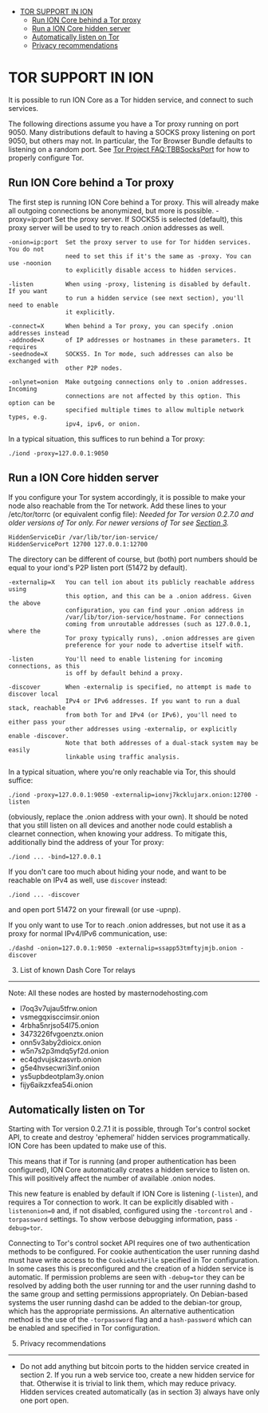 
- [TOR SUPPORT IN ION](#tor-support-in-ion)
	- [Run ION Core behind a Tor proxy](#run-ion-core-behind-a-tor-proxy)
	- [Run a ION Core hidden server](#run-a-ion-core-hidden-server)
	- [Automatically listen on Tor](#automatically-listen-on-tor)
	- [Privacy recommendations](#privacy-recommendations)

# TOR SUPPORT IN ION

It is possible to run ION Core as a Tor hidden service, and connect to such services.

The following directions assume you have a Tor proxy running on port 9050. Many
distributions default to having a SOCKS proxy listening on port 9050, but others
may not. In particular, the Tor Browser Bundle defaults to listening on a random
port. See [Tor Project FAQ:TBBSocksPort](https://www.torproject.org/docs/faq.html.en#TBBSocksPort)
for how to properly configure Tor.


## Run ION Core behind a Tor proxy

The first step is running ION Core behind a Tor proxy. This will already make all
outgoing connections be anonymized, but more is possible.
    -proxy=ip:port  Set the proxy server. If SOCKS5 is selected (default), this proxy
                    server will be used to try to reach .onion addresses as well.

    -onion=ip:port  Set the proxy server to use for Tor hidden services. You do not
                    need to set this if it's the same as -proxy. You can use -noonion
                    to explicitly disable access to hidden services.

    -listen         When using -proxy, listening is disabled by default. If you want
                    to run a hidden service (see next section), you'll need to enable
                    it explicitly.

    -connect=X      When behind a Tor proxy, you can specify .onion addresses instead
    -addnode=X      of IP addresses or hostnames in these parameters. It requires
    -seednode=X     SOCKS5. In Tor mode, such addresses can also be exchanged with
                    other P2P nodes.

    -onlynet=onion  Make outgoing connections only to .onion addresses. Incoming
                    connections are not affected by this option. This option can be
                    specified multiple times to allow multiple network types, e.g.
                    ipv4, ipv6, or onion.

In a typical situation, this suffices to run behind a Tor proxy:

    ./iond -proxy=127.0.0.1:9050

## Run a ION Core hidden server

If you configure your Tor system accordingly, it is possible to make your node also
reachable from the Tor network. Add these lines to your /etc/tor/torrc (or equivalent
config file): *Needed for Tor version 0.2.7.0 and older versions of Tor only. For newer
versions of Tor see [Section 3](#3-automatically-listen-on-tor).*

    HiddenServiceDir /var/lib/tor/ion-service/
    HiddenServicePort 12700 127.0.0.1:12700

The directory can be different of course, but (both) port numbers should be equal to
your iond's P2P listen port (51472 by default).

    -externalip=X   You can tell ion about its publicly reachable address using
                    this option, and this can be a .onion address. Given the above
                    configuration, you can find your .onion address in
                    /var/lib/tor/ion-service/hostname. For connections
                    coming from unroutable addresses (such as 127.0.0.1, where the
                    Tor proxy typically runs), .onion addresses are given
                    preference for your node to advertise itself with.

    -listen         You'll need to enable listening for incoming connections, as this
                    is off by default behind a proxy.

    -discover       When -externalip is specified, no attempt is made to discover local
                    IPv4 or IPv6 addresses. If you want to run a dual stack, reachable
                    from both Tor and IPv4 (or IPv6), you'll need to either pass your
                    other addresses using -externalip, or explicitly enable -discover.
                    Note that both addresses of a dual-stack system may be easily
                    linkable using traffic analysis.

In a typical situation, where you're only reachable via Tor, this should suffice:

    ./iond -proxy=127.0.0.1:9050 -externalip=ionvj7kcklujarx.onion:12700 -listen

(obviously, replace the .onion address with your own). It should be noted that you still
listen on all devices and another node could establish a clearnet connection, when knowing
your address. To mitigate this, additionally bind the address of your Tor proxy:

    ./iond ... -bind=127.0.0.1

If you don't care too much about hiding your node, and want to be reachable on IPv4
as well, use `discover` instead:

    ./iond ... -discover

and open port 51472 on your firewall (or use -upnp).

If you only want to use Tor to reach .onion addresses, but not use it as a proxy
for normal IPv4/IPv6 communication, use:

	./dashd -onion=127.0.0.1:9050 -externalip=ssapp53tmftyjmjb.onion -discover


3. List of known Dash Core Tor relays
------------------------------------

Note: All these nodes are hosted by masternodehosting.com

* l7oq3v7ujau5tfrw.onion
* vsmegqxisccimsir.onion
* 4rbha5nrjso54l75.onion
* 3473226fvgoenztx.onion
* onn5v3aby2dioicx.onion
* w5n7s2p3mdq5yf2d.onion
* ec4qdvujskzasvrb.onion
* g5e4hvsecwri3inf.onion
* ys5upbdeotplam3y.onion
* fijy6aikzxfea54i.onion


## Automatically listen on Tor

Starting with Tor version 0.2.7.1 it is possible, through Tor's control socket
API, to create and destroy 'ephemeral' hidden services programmatically.
ION Core has been updated to make use of this.

This means that if Tor is running (and proper authentication has been configured),
ION Core automatically creates a hidden service to listen on. This will positively
affect the number of available .onion nodes.

This new feature is enabled by default if ION Core is listening (`-listen`), and
requires a Tor connection to work. It can be explicitly disabled with `-listenonion=0`
and, if not disabled, configured using the `-torcontrol` and `-torpassword` settings.
To show verbose debugging information, pass `-debug=tor`.

Connecting to Tor's control socket API requires one of two authentication methods to be 
configured. For cookie authentication the user running dashd must have write access 
to the `CookieAuthFile` specified in Tor configuration. In some cases this is 
preconfigured and the creation of a hidden service is automatic. If permission problems 
are seen with `-debug=tor` they can be resolved by adding both the user running tor and 
the user running dashd to the same group and setting permissions appropriately. On 
Debian-based systems the user running dashd can be added to the debian-tor group, 
which has the appropriate permissions. An alternative authentication method is the use 
of the `-torpassword` flag and a `hash-password` which can be enabled and specified in 
Tor configuration.

5. Privacy recommendations
---------------------------

- Do not add anything but bitcoin ports to the hidden service created in section 2.
  If you run a web service too, create a new hidden service for that.
  Otherwise it is trivial to link them, which may reduce privacy. Hidden
  services created automatically (as in section 3) always have only one port
  open.

